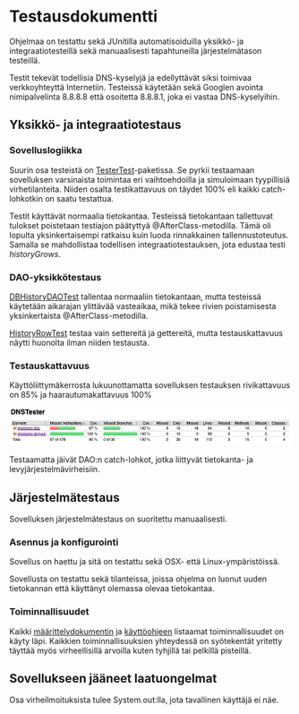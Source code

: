 # Testausdokumentti

Ohjelmaa on testattu sekä JUnitilla automatisoiduilla yksikkö- ja integraatiotesteillä sekä manuaalisesti tapahtuneilla järjestelmätason testeillä.

Testit tekevät todellisia DNS-kyselyjä ja edellyttävät siksi toimivaa verkkoyhteyttä Internetiin. Testeissä käytetään sekä Googlen avointa nimipalvelinta 8.8.8.8 että osoitetta 8.8.8.1, joka ei vastaa DNS-kyselyihin.

## Yksikkö- ja integraatiotestaus

### Sovelluslogiikka

Suurin osa testeistä on [TesterTest](https://github.com/riihikallio/ohte/blob/master/DNSTester/src/test/java/dnstester/domain/TesterTest.java)-paketissa. Se pyrkii testaamaan sovelluksen varsinaista toimintaa eri vaihtoehdoilla ja simuloimaan tyypillisiä virhetilanteita. Niiden osalta testikattavuus on täydet 100% eli kaikki catch-lohkotkin on saatu testattua.

Testit käyttävät normaalia tietokantaa. Testeissä tietokantaan tallettuvat tulokset poistetaan testiajon päätyttyä @AfterClass-metodilla. Tämä oli lopulta yksinkertaisempi ratkaisu kuin luoda rinnakkainen tallennustoteutus. Samalla se mahdollistaa todellisen integraatiotestauksen, jota edustaa testi _historyGrows_.

### DAO-yksikkötestaus

[DBHistoryDAOTest](https://github.com/riihikallio/ohte/blob/master/DNSTester/src/test/java/dnstester/dao/DBHistoryDAOTest.java) tallentaa normaaliin tietokantaan, mutta testeissä käytetään aikarajan ylittävää vasteaikaa, mikä tekee rivien poistamisesta yksinkertaista @AfterClass-metodilla.

[HistoryRowTest](https://github.com/riihikallio/ohte/blob/master/DNSTester/src/test/java/dnstester/dao/HistoryRowTest.java) testaa vain settereitä ja gettereitä, mutta testauskattavuus näytti huonolta ilman niiden testausta.

### Testauskattavuus

Käyttöliittymäkerrosta lukuunottamatta sovelluksen testauksen rivikattavuus on 85% ja haarautumakattavuus 100%

![Kattavuus](https://github.com/riihikallio/ohte/blob/master/Dokumentaatio/Kuvat/testaus.png)

Testaamatta jäivät DAO:n catch-lohkot, jotka liittyvät tietokanta- ja levyjärjestelmävirheisiin.

## Järjestelmätestaus

Sovelluksen järjestelmätestaus on suoritettu manuaalisesti.

### Asennus ja konfigurointi

Sovellus on haettu ja sitä on testattu sekä OSX- että Linux-ympäristöissä.

Sovellusta on testattu sekä tilanteissa, joissa ohjelma on luonut uuden tietokannan että käyttänyt olemassa olevaa tietokantaa.

### Toiminnallisuudet

Kaikki [määrittelydokumentin](https://github.com/riihikallio/ohte/blob/master/Dokumentaatio/vaatimukset.md) ja [käyttöohjeen](https://github.com/riihikallio/ohte/blob/master/Dokumentaatio/ohje.md) listaamat toiminnallisuudet on käyty läpi. Kaikkien toiminnallisuuksien yhteydessä on syötekentät yritetty täyttää myös virheellisillä arvoilla kuten tyhjillä tai pelkillä pisteillä.

## Sovellukseen jääneet laatuongelmat

Osa virheilmoituksista tulee System.out:lla, jota tavallinen käyttäjä ei näe.
